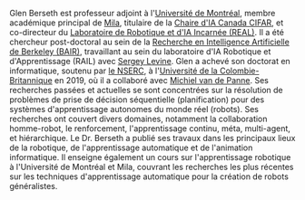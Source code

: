 Glen Berseth est professeur adjoint à l'<a href="https://diro.umontreal.ca/accueil/">Université de Montréal</a>, membre académique principal de <a href="https://mila.quebec/">Mila</a>, titulaire de la <a href="https://cifar.ca/ai/canada-cifar-ai-chairs/">Chaire d'IA Canada CIFAR</a>, et co-directeur du <a href="https://montrealrobotics.ca/">Laboratoire de Robotique et d'IA Incarnée (REAL)</a>. Il a été chercheur post-doctoral au sein de la <a href="https://bair.berkeley.edu/">Recherche en Intelligence Artificielle de Berkeley (BAIR)</a>, travaillant au sein du laboratoire d'IA Robotique et d'Apprentissage (RAIL) avec <a href="https://people.eecs.berkeley.edu/~svlevine/">Sergey Levine</a>. Glen a achevé son doctorat en informatique, soutenu par <a href="https://www.nserc-crsng.gc.ca/index_eng.asp">le NSERC</a>, à l'<a href="cs.ubc.ca/">Université de la Colombie-Britannique</a> en 2019, où il a collaboré avec <a href="https://www.cs.ubc.ca/~van/">Michiel van de Panne</a>. Ses recherches passées et actuelles se sont concentrées sur la résolution de problèmes de prise de décision séquentielle (planification) pour des systèmes d'apprentissage autonomes du monde réel (robots). Ses recherches ont couvert divers domaines, notamment la collaboration homme-robot, le renforcement, l'apprentissage continu, méta, multi-agent, et hiérarchique. Le Dr. Berseth a publié ses travaux dans les principaux lieux de la robotique, de l'apprentissage automatique et de l'animation informatique. Il enseigne également un cours sur l'apprentissage robotique à l'Université de Montréal et Mila, couvrant les recherches les plus récentes sur les techniques d'apprentissage automatique pour la création de robots généralistes.
